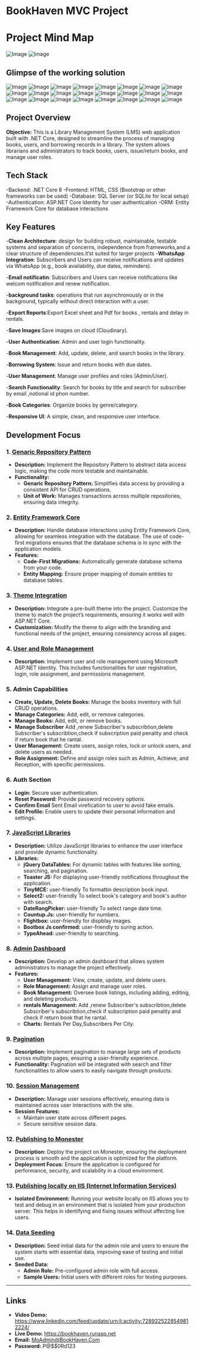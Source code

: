 # BookHaven MVC Project

# Project Mind Map
![Image](https://github.com/user-attachments/assets/06bbdbdd-522a-4dc3-9943-8526af52bf4a)
![Image](https://github.com/user-attachments/assets/906edc1a-5417-4aca-8c61-991755696c28)
## Glimpse of the working solution
![Image](https://github.com/user-attachments/assets/2d3a2595-1fd1-4489-a536-7f4a48434907)
![Image](https://github.com/user-attachments/assets/7c0cfba3-aac0-429c-b008-832a05131624)
![Image](https://github.com/user-attachments/assets/8a25ee7d-d454-4030-9c33-deb6aee8f03e)
![Image](https://github.com/user-attachments/assets/d00db187-177d-427a-939c-086615418653)
![Image](https://github.com/user-attachments/assets/b5125a8f-7ecd-4291-90ae-b24b4527e56c)
![Image](https://github.com/user-attachments/assets/c439c239-b0a6-4fd4-bf06-f9f3fa0e5888)
![image](https://github.com/user-attachments/assets/1ec5c8a7-566c-44cc-99ce-2bda66a6abc0)
![Image](https://github.com/user-attachments/assets/d95e1c9c-53a1-4831-99c1-7da26770c81d)
![Image](https://github.com/user-attachments/assets/5c1e7c4c-73b9-4cbd-9ce7-9fc52b1ab785)
![Image](https://github.com/user-attachments/assets/3493267c-4f73-463c-b186-c9ed2f0f4aa6)
![Image](https://github.com/user-attachments/assets/d44227fb-3d10-4a7c-9e67-7097be9cc5a8)
![Image](https://github.com/user-attachments/assets/2a754ff5-4b63-49c1-b3c3-c73cd0b2824b)
![Image](https://github.com/user-attachments/assets/9e0f2393-120e-4129-99c2-9f52c653fe7a)
![Image](https://github.com/user-attachments/assets/cf176936-ac78-4372-9061-bc636247b5b6)
![Image](https://github.com/user-attachments/assets/5e0705e2-2587-43c9-a31f-323cadd797ac)
![Image](https://github.com/user-attachments/assets/77088c6d-60da-47f6-9eca-cc32ce9eced5)
![Image](https://github.com/user-attachments/assets/4f5f185b-a373-4ab5-b9bd-25fe951f64b9)
![Image](https://github.com/user-attachments/assets/b4ac8e31-d0ab-4d02-9e6a-d6ec06eb52af)
![Image](https://github.com/user-attachments/assets/3317268b-046f-4c09-af24-a5d513f2285a)
![Image](https://github.com/user-attachments/assets/f4f16420-e3b1-495a-bcdc-df617aee26fe)
![Image](https://github.com/user-attachments/assets/907be52a-d1b3-4fb0-a9f1-5f1c4271ea7d)
![Image](https://github.com/user-attachments/assets/68901163-15de-41b0-b09e-8fb8ec467a35)
![Image](https://github.com/user-attachments/assets/e32bdb9f-8e1b-4f8a-b02b-f68c98df39c4)
![image](https://github.com/user-attachments/assets/1b2f7084-5103-4a67-9666-64f0ad30a02d)

## Project Overview

**Objective:** This is a Library Management System (LMS) web application built with .NET Core, designed to streamline the process of managing books, users, and borrowing records in a library. The system allows librarians and administrators to track books, users, issue/return books, and manage user roles.

## Tech Stack
-Backend: .NET Core 8 
-Frontend: HTML, CSS (Bootstrap or other frameworks can be used)
-Database: SQL Server (or SQLite for local setup)
-Authentication: ASP.NET Core Identity for user authentication
-ORM: Entity Framework Core for database interactions

## Key Features
-**Clean Architecture**: design for building robust, maintainable, testable systems and separation of concerns, independence from frameworks,and a clear structure of dependencies.it’st suited for larger projects 
-**WhatsApp Integration**: Subscribers and Users can receive notifications and updates via WhatsApp (e.g., book availability, due dates, reminders).

-**Email notificatin**: Subscribers and Users can receive notifications like welcom notification and renew notification. 

-**background tasks**: operations that run asynchronously or in the background, typically without direct interaction with a user.

-**Export Reports**:Export Excel sheet and Pdf for books , rentals and delay in rentals.

-**Save Images**:Save images on cloud (Cloudinary).

-**User Authentication**: Admin and user login functionality.

-**Book Management**: Add, update, delete, and search books in the library.

-**Borrowing System**: Issue and return books with due dates.

-**User Management**: Manage user profiles and roles (Admin/User).

-**Search Functionality**: Search for books by title and search for subscriber by email ,notional id phon number.

-**Book Categories**: Organize books by genre/category.

-**Responsive UI**: A simple, clean, and responsive user interface.




## Development Focus

### 1. [Genaric Repository Pattern](#repository-pattern)
- **Description:** Implement the Repository Pattern to abstract data access logic, making the code more testable and maintainable. 
- **Functionality:**
  - **Genaric Repository Pattern:** Simplifies data access by providing a consistent API for CRUD operations.
  - **Unit of Work:** Manages transactions across multiple repositories, ensuring data integrity.


### 2. [Entity Framework Core](#entity-framework-core)
- **Description:** Handle database interactions using Entity Framework Core, allowing for seamless integration with the database. The use of code-first migrations ensures that the database schema is in sync with the application models.
- **Features:**
  - **Code-First Migrations:** Automatically generate database schema from your code.
  - **Entity Mapping:** Ensure proper mapping of domain entities to database tables.

### 3. [Theme Integration](#theme-integration)
- **Description:** Integrate a pre-built theme into the project. Customize the theme to match the project’s requirements, ensuring it works well with ASP.NET Core.
- **Customization:** Modify the theme to align with the branding and functional needs of the project, ensuring consistency across all pages.

### 4. [User and Role Management](#user-and-role-management)
- **Description:** Implement user and role management using Microsoft ASP.NET Identity. This includes functionalities for user registration, login, role assignment, and permissions management.

### 5. Admin Capabilities
- **Create, Update, Delete Books:** Manage the books inventory with full CRUD operations.
- **Manage Categories:** Add, edit, or remove categories.
- **Manage Books:** Add, edit, or remove books.
- **Manage Subscriber** Add ,renew Subscriber's subscribtion,delete Subscriber's subscribtion,check if subscription paid penality and check if return book that he rantal.
- **User Management:** Create users, assign roles, lock or unlock users, and delete users as needed.
- **Role Assignment:** Define and assign roles such as Admin, Achieve, and Reception, with specific permissions.

### 6. Auth Section
- **Login:** Secure user authentication.
- **Reset Password:** Provide password recovery options.
- **Confirm Email** Sent Email virefication to user to avoid fake emails.
- **Edit Profile:** Enable users to update their personal information and settings.

### 7. [JavaScript Libraries](#javascript-libraries)
- **Description:** Utilize JavaScript libraries to enhance the user interface and provide dynamic functionality.
- **Libraries:**
  - **jQuery DataTables:** For dynamic tables with features like sorting, searching, and pagination.
  - **Toaster JS:** For displaying user-friendly notifications throughout the application.
  - **TinyMCE:**  user-friendly To formattin description book input.
  -  **Select2:**  user-friendly To select book's category and book's author with search.
  - **DateRangPicker:**  user-friendly To select range date time.
  - **Countup.Js:**  user-friendly for numbers.
  - **Flightbox:**  user-friendly for dispblay images.
  - **Bootbox Js confirmed:**  user-friendly to suring action.
  - **TypeAhead:**  user-friendly to searching.

### 8. [Admin Dashboard](#admin-dashboard)
- **Description:** Develop an admin dashboard that allows system administrators to manage the project effectively.
- **Features:**
  - **User Management:** View, create, update, and delete users.
  - **Role Management:** Assign and manage user roles.
  - **Book Management:** Oversee book listings, including adding, editing, and deleting products.
  - **rentals Management:** Add ,renew Subscriber's subscribtion,delete Subscriber's subscribtion,check if subscription paid penality and check if return book that he rantal.
  - **Charts:** Rentals Per Day,Subscribers Per City.

### 9. [Pagination](#pagination)
- **Description:** Implement pagination to manage large sets of products across multiple pages, ensuring a user-friendly experience.
- **Functionality:** Pagination will be integrated with search and filter functionalities to allow users to easily navigate through products.

### 10. [Session Management](#session-management)
- **Description:** Manage user sessions effectively, ensuring data is maintained across user interactions with the site.
- **Session Features:** 
  - Maintain user state across different pages.
  - Secure sensitive session data.

### 12. [Publishing to Monester](#publishing-to-monester)
- **Description:** Deploy the project on Monester, ensuring the deployment process is smooth and the application is optimized for the platform.
- **Deployment Focus:** Ensure the application is configured for performance, security, and scalability in a cloud environment.

### 13. [Publishing locally on IIS (Internet Information Services)](#Publishing-locally-on-IIS-(Internet-Information-Services))
- **Isolated Environment:** Running your website locally on IIS allows you to test and debug in an environment
    that is isolated from your production server. This helps in identifying and fixing issues without affecting live users.

### 14. [Data Seeding](#data-seeding)
- **Description:** Seed initial data for the admin role and users to ensure the system starts with essential data, improving ease of testing and initial use.
- **Seeded Data:**
  - **Admin Role:** Pre-configured admin role with full access.
  - **Sample Users:** Initial users with different roles for testing purposes.
---

## Links
- **Video Demo:** https://www.linkedin.com/feed/update/urn:li:activity:7289225228549812224/
- **Live Demo:** https://bookhaven.runasp.net
- **Email:** MoAdmin@BookHaven.Com 
- **Password:** P@$$0Rd123
